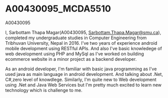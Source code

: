 # A00430095_MCDA5510
A00430095

I, Sarbottam Thapa Magar(A00430095, Sarbottam.Thapa.Magar@smu.ca), completed my undergraduate studies in Computer Engineering from Tribhuvan University, Nepal in 2016. I've two years of experience android mobile development using RESTful APIs. And also I've basic knowledege of web development using PHP and MySql  as I've worked on building ecommerce website in a minor project as a backend developer.

As an android developer, I'm familiar with basic java programming as I've used java as main language in android development. And talking about .Net, C#,zero level of knowdlege. Similarly, I'm quite new to Web development using .Net and Java Web Services but I'm pretty much excited to learn new technology which is challenge to me. 
